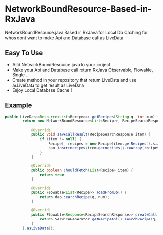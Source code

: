 # NetworkBoundResource-Based-in-RxJava
NetworkBoundResource.java Based in RxJava for Local Db Caching for whos dont want to make Api and Database call as LiveData

## Easy To Use

- Add NetworkBoundResource.java to your project
- Make your Api and Database call return RxJava Observable, Flowable, Single ...
- Create method in your repository that return LiveData and use asLiveData to get result as LiveData
- Enjoy Local Database Cache !
 
## Example

``` Java
public LiveData<Resource<List<Recipe>>> getRecipes(String q, int num) {
        return new NetworkBoundResource<List<Recipe>, RecipeSearchResponse>() {
        
            @Override
            public void saveCallResult(RecipeSearchResponse item) {
                if (item != null) {
                    Recipe[] recipes = new Recipe[item.getRecipes().size()];
                    dao.insertRecipes(item.getRecipes().toArray(recipes));
                }
            }

            @Override
            public boolean shouldFetch(List<Recipe> item) {
                return true;
            }

            @Override
            public Flowable<List<Recipe>> loadFromDb() {
                return dao.searchRecipe(q, num);
            }

            @Override
            public Flowable<Response<RecipeSearchResponse>> createCall() {
                return ServiceGenerator.getRecipeApi().searchRecipe(q, num);
            }
        }.asLiveData();
```

